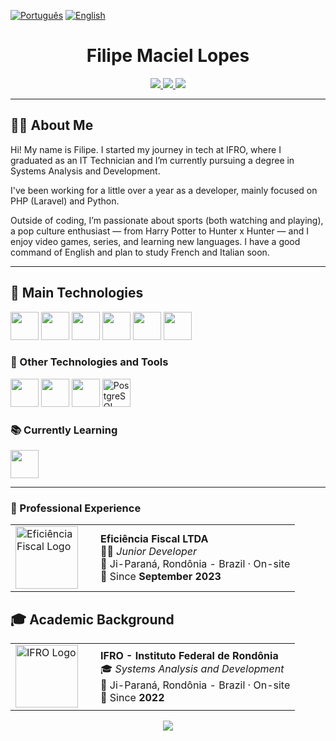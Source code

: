 <p>
  <a href="README.md"><img src="https://img.shields.io/badge/🇧🇷-Português-7A36DC?style=flat-square&logoColor=white" alt="Português" /></a>
  <a href="README.en.md"><img src="https://img.shields.io/badge/🇺🇸-English-7A36DC?style=flat-square&logoColor=white" alt="English" /></a>
</p>

<div align="center">
  <h1>Filipe Maciel Lopes</h1>
  
  <div align="center">
    <a href="https://instagram.com/fimaciel13" target="_blank">
      <img src="https://img.shields.io/badge/Instagram-7A36DC?style=for-the-badge&logo=instagram&logoColor=white">
    </a>
    <a href="mailto:filipemaciellopes01@gmail.com">
      <img src="https://img.shields.io/badge/Gmail-7A36DC?style=for-the-badge&logo=gmail&logoColor=white">
    </a>
    <a href="https://www.linkedin.com/in/filipe-maciel-lopes-221256267" target="_blank">
      <img src="https://img.shields.io/badge/LinkedIn-7A36DC?style=for-the-badge&logo=linkedin&logoColor=white">
    </a>   
  </div>
</div>

---

## 👨‍💻 About Me

Hi! My name is Filipe. I started my journey in tech at IFRO, where I graduated as an IT Technician and I’m currently pursuing a degree in Systems Analysis and Development.

I've been working for a little over a year as a developer, mainly focused on PHP (Laravel) and Python.

Outside of coding, I’m passionate about sports (both watching and playing), a pop culture enthusiast — from Harry Potter to Hunter x Hunter — and I enjoy video games, series, and learning new languages. I have a good command of English and plan to study French and Italian soon.

---

## 🚀 Main Technologies

<div>
  <img height="45rem" src="https://cdn.jsdelivr.net/gh/devicons/devicon/icons/php/php-original.svg" />
  <img height="45rem" src="https://cdn.jsdelivr.net/gh/devicons/devicon/icons/laravel/laravel-original.svg" />
  <img height="45rem" src="https://cdn.jsdelivr.net/gh/devicons/devicon/icons/python/python-original.svg" />
  <img height="45rem" src="https://cdn.jsdelivr.net/gh/devicons/devicon/icons/javascript/javascript-original.svg" />
  <img height="45rem" src="https://cdn.jsdelivr.net/gh/devicons/devicon/icons/html5/html5-original.svg" />
  <img height="45rem" src="https://cdn.jsdelivr.net/gh/devicons/devicon/icons/css3/css3-original.svg" />
</div>

<h3> 🧰 Other Technologies and Tools </h3>

<div>
  <img height="45rem" src="https://cdn.jsdelivr.net/gh/devicons/devicon/icons/csharp/csharp-original.svg" />
  <img height="45rem" src="https://cdn.jsdelivr.net/gh/devicons/devicon/icons/django/django-plain.svg" />
  <img height="45rem" src="https://cdn.jsdelivr.net/gh/devicons/devicon/icons/figma/figma-original.svg" />
  <img height="45rem" src="https://cdn.jsdelivr.net/gh/devicons/devicon/icons/postgresql/postgresql-original.svg" alt="PostgreSQL">
</div>


<h3> 📚 Currently Learning </h3>

<div>
  <img height="45rem" src="https://cdn.jsdelivr.net/gh/devicons/devicon/icons/java/java-original.svg" />
</div>

---

<h3> 💼 Professional Experience </h3>

<table>
  <tr>
    <td width="120">
      <img src="https://encrypted-tbn0.gstatic.com/images?q=tbn:ANd9GcQmCzBVqdNFxcyzcQuEGCPMotM_zxenPsKa5w&s" width="100" alt="Eficiência Fiscal Logo">
    </td>
    <td>
      <strong>Eficiência Fiscal LTDA</strong> <br/>
      🧑‍💻 <em>Junior Developer</em> <br/>
      📍 Ji-Paraná, Rondônia - Brazil · On-site <br/>
      📅 Since <strong>September 2023</strong>
    </td>
  </tr>
</table>

## 🎓 Academic Background

<table>
  <tr>
    <td width="120">
      <img src="https://yt3.googleusercontent.com/ytc/AIdro_kL9LKXvTZ312rWaGHJNRVkb78DJDOdX19Za6vVHXEfjLA=s160-c-k-c0x00ffffff-no-rj" width="100" alt="IFRO Logo">
    </td>
    <td>
      <strong>IFRO - Instituto Federal de Rondônia</strong> <br/>
      🎓 <em>Systems Analysis and Development</em> <br/>
      📍 Ji-Paraná, Rondônia - Brazil · On-site <br/>
      📅 Since <strong>2022</strong>
    </td>
  </tr>
</table>

<p align="center">
  <img src="https://capsule-render.vercel.app/api?type=waving&color=7A36DC&height=120&section=footer"/>
</p>

